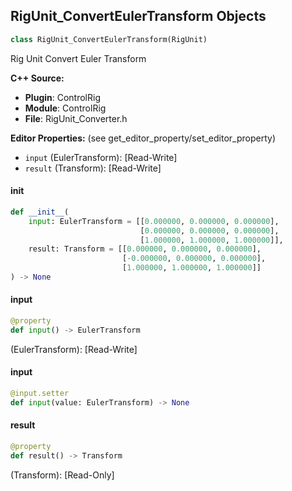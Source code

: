 ## RigUnit_ConvertEulerTransform Objects

```python
class RigUnit_ConvertEulerTransform(RigUnit)
```

Rig Unit Convert Euler Transform

**C++ Source:**

- **Plugin**: ControlRig
- **Module**: ControlRig
- **File**: RigUnit_Converter.h

**Editor Properties:** (see get_editor_property/set_editor_property)

- ``input`` (EulerTransform):  [Read-Write]
- ``result`` (Transform):  [Read-Write]

<a id="unreal.RigUnit_ConvertEulerTransform.__init__"></a>

#### __init__

```python
def __init__(
    input: EulerTransform = [[0.000000, 0.000000, 0.000000],
                             [0.000000, 0.000000, 0.000000],
                             [1.000000, 1.000000, 1.000000]],
    result: Transform = [[0.000000, 0.000000, 0.000000],
                         [-0.000000, 0.000000, 0.000000],
                         [1.000000, 1.000000, 1.000000]]
) -> None
```

<a id="unreal.RigUnit_ConvertEulerTransform.input"></a>

#### input

```python
@property
def input() -> EulerTransform
```

(EulerTransform):  [Read-Write]

<a id="unreal.RigUnit_ConvertEulerTransform.input"></a>

#### input

```python
@input.setter
def input(value: EulerTransform) -> None
```

<a id="unreal.RigUnit_ConvertEulerTransform.result"></a>

#### result

```python
@property
def result() -> Transform
```

(Transform):  [Read-Only]

<a id="unreal.RigUnit_ConvertRotation"></a>
